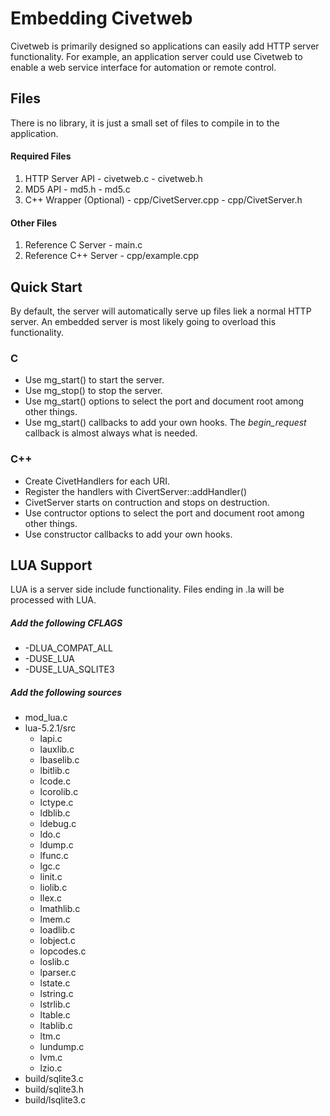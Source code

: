 Embedding Civetweb
=========

Civetweb is primarily designed so applications can easily add HTTP server functionality.  For example, an application server could use Civetweb to enable a web service interface for automation or remote control.

Files
------

There is no library, it is just a small set of files to compile in to the application.

#### Required Files

  1. HTTP Server API
    - civetweb.c
    - civetweb.h
  2. MD5 API
    - md5.h
    - md5.c
  3. C++ Wrapper (Optional)
    - cpp/CivetServer.cpp
    - cpp/CivetServer.h

#### Other Files

  1. Reference C Server
    - main.c
  2. Reference C++ Server
    - cpp/example.cpp

Quick Start
------

By default, the server will automatically serve up files liek a normal HTTP server.  An embedded server is most likely going to overload this functionality.

### C
  - Use mg_start() to start the server.
  - Use mg_stop() to stop the server.
  - Use mg_start() options to select the port and document root among other things.
  - Use mg_start() callbacks to add your own hooks.  The *begin_request* callback is almost always what is needed.

### C++
  - Create CivetHandlers for each URI.
  - Register the handlers with CivertServer::addHandler()
  - CivetServer starts on contruction and stops on destruction.
  - Use contructor options to select the port and document root among other things.
  - Use constructor callbacks to add your own hooks.

LUA Support
------

LUA is a server side include functionality.  Files ending in .la will be processed with LUA.

##### Add the following CFLAGS

  - -DLUA_COMPAT_ALL
  - -DUSE_LUA
  - -DUSE_LUA_SQLITE3

##### Add the following sources

  - mod_lua.c
  - lua-5.2.1/src
     + lapi.c
     + lauxlib.c
     + lbaselib.c
     + lbitlib.c
     + lcode.c
     + lcorolib.c
     + lctype.c
     + ldblib.c
     + ldebug.c
     + ldo.c
     + ldump.c
     + lfunc.c
     + lgc.c
     + linit.c
     + liolib.c
     + llex.c
     + lmathlib.c
     + lmem.c
     + loadlib.c
     + lobject.c
     + lopcodes.c
     + loslib.c
     + lparser.c
     + lstate.c
     + lstring.c
     + lstrlib.c
     + ltable.c
     + ltablib.c
     + ltm.c
     + lundump.c
     + lvm.c
     + lzio.c
  - build/sqlite3.c
  - build/sqlite3.h
  - build/lsqlite3.c
